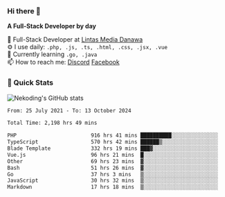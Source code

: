 ### Hi there 👋

**A Full-Stack Developer by day**

🔭 Full-Stack Developer at [Lintas Media Danawa](https://www.lintasmediadanawa.com/)  
⚙️ I use daily: `.php, .js, .ts, .html, .css, .jsx, .vue`  
🌱 Currently learning `.go, .java`  
📫 How to reach me: [Discord](https://discordapp.com/users/984448732999327766)  [Facebook](https://fb.me/tyvandi)  

### 🚀 Quick Stats  

![Nekoding's GitHub stats](https://github-readme-stats.vercel.app/api?username=nekoding&show_icons=true)

<!--START_SECTION:waka-->

```txt
From: 25 July 2021 - To: 13 October 2024

Total Time: 2,198 hrs 49 mins

PHP                        916 hrs 41 mins ██████████░░░░░░░░░░░░░░░   40.41 %
TypeScript                 570 hrs 42 mins ██████▒░░░░░░░░░░░░░░░░░░   25.16 %
Blade Template             332 hrs 19 mins ███▓░░░░░░░░░░░░░░░░░░░░░   14.65 %
Vue.js                     96 hrs 21 mins  █░░░░░░░░░░░░░░░░░░░░░░░░   04.25 %
Other                      69 hrs 23 mins  ▓░░░░░░░░░░░░░░░░░░░░░░░░   03.06 %
Bash                       51 hrs 26 mins  ▓░░░░░░░░░░░░░░░░░░░░░░░░   02.27 %
Go                         37 hrs 3 mins   ▒░░░░░░░░░░░░░░░░░░░░░░░░   01.63 %
JavaScript                 30 hrs 32 mins  ▒░░░░░░░░░░░░░░░░░░░░░░░░   01.35 %
Markdown                   17 hrs 18 mins  ▒░░░░░░░░░░░░░░░░░░░░░░░░   00.76 %
```

<!--END_SECTION:waka-->

<!--
**nekoding/nekoding** is a ✨ _special_ ✨ repository because its `README.md` (this file) appears on your GitHub profile.

Here are some ideas to get you started:

- 🔭 I’m currently working on ...
- 🌱 I’m currently learning ...
- 👯 I’m looking to collaborate on ...
- 🤔 I’m looking for help with ...
- 💬 Ask me about ...
- 📫 How to reach me: ...
- 😄 Pronouns: ...
- ⚡ Fun fact: ...
-->
